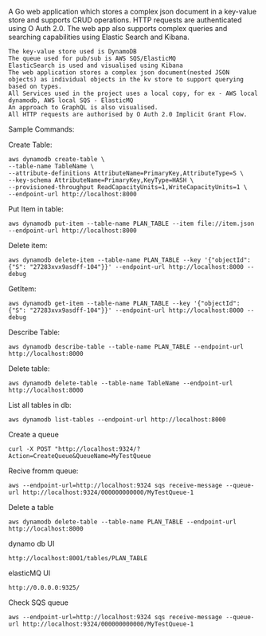 A Go web application which stores a complex json document in a key-value store and supports CRUD operations. HTTP requests are authenticated using O Auth 2.0. The web app also supports complex queries and searching capabilities using Elastic Search and Kibana. 

    The key-value store used is DynamoDB
    The queue used for pub/sub is AWS SQS/ElasticMQ
    ElasticSearch is used and visualised using Kibana
    The web application stores a complex json document(nested JSON objects) as individual objects in the kv store to support querying based on types.
    All Services used in the project uses a local copy, for ex - AWS local dynamodb, AWS local SQS - ElasticMQ
    An approach to GraphQL is also visualised.
    All HTTP requests are authorised by O Auth 2.0 Implicit Grant Flow.
Sample Commands:

Create Table:
   
    aws dynamodb create-table \
    --table-name TableName \
    --attribute-definitions AttributeName=PrimaryKey,AttributeType=S \
    --key-schema AttributeName=PrimaryKey,KeyType=HASH \
    --provisioned-throughput ReadCapacityUnits=1,WriteCapacityUnits=1 \
    --endpoint-url http://localhost:8000


Put Item in table:

    aws dynamodb put-item --table-name PLAN_TABLE --item file://item.json --endpoint-url http://localhost:8000


Delete item:

    aws dynamodb delete-item --table-name PLAN_TABLE --key '{"objectId": {"S": "27283xvx9asdff-104"}}' --endpoint-url http://localhost:8000 --debug

GetItem:

    aws dynamodb get-item --table-name PLAN_TABLE --key '{"objectId": {"S": "27283xvx9asdff-104"}}' --endpoint-url http://localhost:8000 --debug

Describe Table:

    aws dynamodb describe-table --table-name PLAN_TABLE --endpoint-url http://localhost:8000

Delete table:

    aws dynamodb delete-table --table-name TableName --endpoint-url http://localhost:8000


List all tables in db:

    aws dynamodb list-tables --endpoint-url http://localhost:8000

Create a queue

    curl -X POST "http://localhost:9324/?Action=CreateQueue&QueueName=MyTestQueue

Recive fromm queue:

    aws --endpoint-url=http://localhost:9324 sqs receive-message --queue-url http://localhost:9324/000000000000/MyTestQueue-1

Delete a table

    aws dynamodb delete-table --table-name PLAN_TABLE --endpoint-url http://localhost:8000

dynamo db UI

    http://localhost:8001/tables/PLAN_TABLE

elasticMQ UI

    http://0.0.0.0:9325/

Check SQS queue

    aws --endpoint-url=http://localhost:9324 sqs receive-message --queue-url http://localhost:9324/000000000000/MyTestQueue-1
